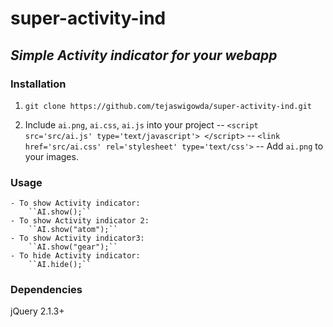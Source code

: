 # super-activity-ind
## _Simple Activity indicator for your webapp_

### Installation
    
1. `git clone https://github.com/tejaswigowda/super-activity-ind.git`
   
 2. Include `ai.png`, `ai.css`, `ai.js` into your project
      -- `<script src='src/ai.js' type='text/javascript'> </script>`
      -- `<link href='src/ai.css' rel='stylesheet' type='text/css'>`
      -- Add `ai.png` to your images.
      
### Usage
    - To show Activity indicator:
        ``AI.show();``    
    - To show Activity indicator 2:
        ``AI.show("atom");``
    - To show Activity indicator3:
        ``AI.show("gear");``    
    - To hide Activity indicator:
        ``AI.hide();``        
        
### Dependencies
  jQuery 2.1.3+
